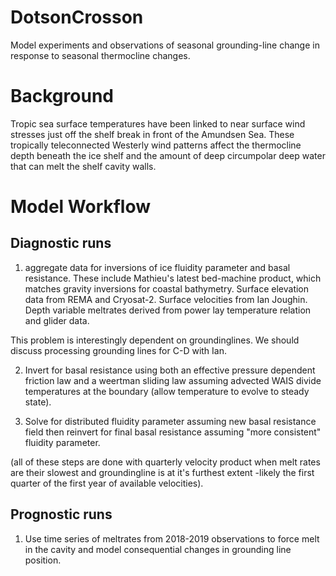 # DotsonCrosson
Model experiments and observations of seasonal grounding-line change in response to seasonal thermocline changes.

# Background
Tropic sea surface temperatures have been linked to near surface wind stresses just off the shelf break in front of the Amundsen Sea. These tropically teleconnected Westerly wind patterns affect the thermocline depth beneath the ice shelf and the amount of deep circumpolar deep water that can melt the shelf cavity walls.

# Model Workflow

## Diagnostic runs
1) aggregate data for inversions of ice fluidity parameter and basal resistance. These include Mathieu's latest bed-machine product, which matches gravity inversions for coastal bathymetry. Surface elevation data from REMA and Cryosat-2. Surface velocities from Ian Joughin. Depth variable meltrates derived from power lay temperature relation and glider data. 

This problem is interestingly dependent on groundinglines. We should discuss processing grounding lines for C-D with Ian.

2) Invert for basal resistance using both an effective pressure dependent friction law and a weertman sliding law assuming advected WAIS divide temperatures at the boundary (allow temperature to evolve to steady state).

3) Solve for distributed fluidity parameter assuming new basal resistance field then reinvert for final basal resistance assuming "more consistent" fluidity parameter.

(all of these steps are done with quarterly velocity product when melt rates are their slowest and groundingline is at it's furthest extent -likely the first quarter of the first year of available velocities).

## Prognostic runs
1) Use time series of meltrates from 2018-2019 observations to force melt in the cavity and model consequential changes in grounding line position.

















